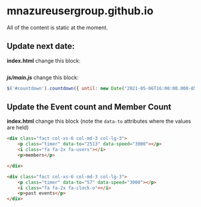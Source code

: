 # mnazureusergroup.github.io

All of the content is static at the moment. 

## Update next date:

**index.html** change this block:

```html

```

***js/main.js*** change this block:

```javascript
$('#countdown').countdown({ until: new Date("2021-05-06T16:00:00.000-05:00"); }); // enter event day
```

## Update the Event count and Member Count

**index.html** change this block (note the `data-to` attributes where the values are held)

```html
<div class="fact col-xs-6 col-md-3 col-lg-3">
    <p class="timer" data-to="2513" data-speed="3000"></p>
    <i class="fa fa-2x fa-users"></i>
    <p>members</p>

</div>

<div class="fact col-xs-6 col-md-3 col-lg-3">
    <p class="timer" data-to="57" data-speed="3000"></p>
    <i class="fa fa-2x fa-clock-o"></i>
    <p>past events</p>
</div>
```
